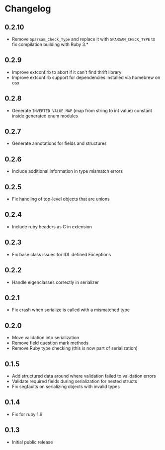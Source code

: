# Changelog

## 0.2.10

- Remove `Sparsam_Check_Type` and replace it with `SPARSAM_CHECK_TYPE` to fix compilation building with Ruby 3.*

## 0.2.9

- Improve extconf.rb to abort if it can't find thrift library
- Improve extconf.rb support for dependencies installed via homebrew on osx

## 0.2.8

- Generate `INVERTED_VALUE_MAP` (map from string to int value) constant inside generated enum modules

## 0.2.7

- Generate annotations for fields and structures

## 0.2.6

- Include additional information in type mismatch errors

## 0.2.5

- Fix handling of top-level objects that are unions

## 0.2.4

- Include ruby headers as C in extension

## 0.2.3

- Fix base class issues for IDL defined Exceptions

## 0.2.2

- Handle eigenclasses correctly in serializer

## 0.2.1

- Fix crash when serialize is called with a mismatched type

## 0.2.0

- Move validation into serialization
- Remove field question mark methods
- Remove Ruby type checking (this is now part of serialization)

## 0.1.5

- Add structured data around where validation failed to validation errors
- Validate required fields during serialization for nested structs
- Fix segfaults on serializing objects with invalid types

## 0.1.4

- Fix for ruby 1.9

## 0.1.3

- Initial public release
